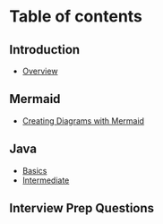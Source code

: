 # Table of contents

## Introduction

- [Overview](README.md)

## Mermaid

- [Creating Diagrams with Mermaid](mermaid/Readme.md)

## Java

- [Basics](java/core/0.Basics.md)
- [Intermediate](java/core/1.Intermediate.md)

## Interview Prep Questions
